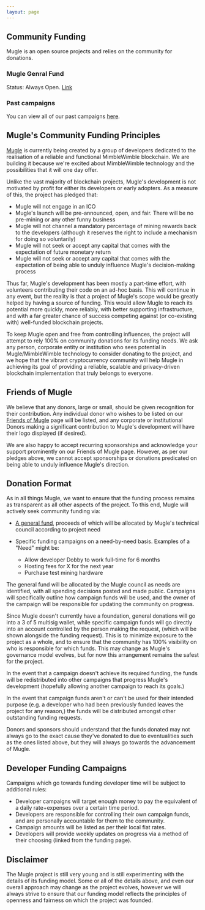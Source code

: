 ```yaml
---
layout: page
---
```


## Community Funding

Mugle is an open source projects and relies on the community for donations.

<!-- ### Current Campaigns -->

### Mugle Genral Fund
Status: Always Open. [Link](/fund)

### Past campaigns

You can view all of our past campaigns [here](campaigns).

## Mugle's Community Funding Principles

[Mugle](https://mugle-tech.org) is currently being created by a group of developers dedicated to the realisation of a reliable and functional MimbleWimble blockchain. We are building it because we're excited about MimbleWimble technology and the possibilities that it will one day offer.

Unlike the vast majority of blockchain projects, Mugle's development is not motivated by profit for either its developers or early adopters. As a measure of this, the project has pledged that:

- Mugle will not engage in an ICO
- Mugle's launch will be pre-announced, open, and fair. There will be no pre-mining or any other funny business
- Mugle will not channel a mandatory percentage of mining rewards back to the developers (although it reserves the right to include a mechanism for doing so voluntarily)
- Mugle will not seek or accept any capital that comes with the expectation of future monetary return
- Mugle will not seek or accept any capital that comes with the expectation of being able to unduly influence Mugle's decision-making process

Thus far, Mugle's development has been mostly a part-time effort, with volunteers contributing their code on an ad-hoc basis. This will continue in any event, but the reality is that a project of Mugle's scope would be greatly helped by having a source of funding. This would allow Mugle to reach its potential more quickly, more reliably, with better supporting infrastructure, and with a far greater chance of success competing against (or co-existing with) well-funded blockchain projects.

To keep Mugle open and free from controlling influences, the project will attempt to rely 100% on community donations for its funding needs. We ask any person, corporate entity or institution who sees potential in Mugle/MimbleWimble technology to consider donating to the project, and we hope that the vibrant cryptocurrency community will help Mugle in achieving its goal of providing a reliable, scalable and privacy-driven blockchain implementation that truly belongs to everyone.

## Friends of Mugle

We believe that any donors, large or small, should be given recognition for their contribution. Any individual donor who wishes to be listed on our [Friends of Mugle](friends) page will be listed, and any corporate or institutional Donors making a significant contribution to Mugle's development will have their logo displayed (if desired).

We are also happy to accept recurring sponsorships and acknowledge your support prominently on our Friends of Mugle page. However, as per our pledges above, we cannot accept sponsorships or donations predicated on being able to unduly influence Mugle's direction.

## Donation Format

As in all things Mugle, we want to ensure that the funding process remains as transparent as all other aspects of the project. To this end, Mugle will actively seek community funding via:

- [A general fund](general_funding), proceeds of which will be allocated by Mugle's technical council according to project need
- Specific funding campaigns on a need-by-need basis. Examples of a "Need" might be:

  - Allow developer Dobby to work full-time for 6 months
  - Hosting fees for X for the next year
  - Purchase test mining hardware

The general fund will be allocated by the Mugle council as needs are identified, with all spending decisions posted and made public. Campaigns will specifically outline how campaign funds will be used, and the owner of the campaign will be responsible for updating the community on progress.

Since Mugle doesn't currently have a foundation, general donations will go into a 3 of 5 multisig wallet, while specific campaign funds will go directly into an account controlled by the person making the request, (which will be shown alongside the funding request). This is to minimize exposure to the project as a whole, and to ensure that the community has 100% visibility on who is responsible for which funds. This may change as Mugle's governance model evolves, but for now this arrangement remains the safest for the project.

In the event that a campaign doesn't achieve its required funding, the funds will be redistributed into other campaigns that progress Mugle's development (hopefully allowing another campaign to reach its goals.)

In the event that campaign funds aren't or can't be used for their intended purpose (e.g. a developer who had been previously funded leaves the project for any reason,) the funds will be distributed amongst other outstanding funding requests.

Donors and sponsors should understand that the funds donated may not always go to the exact cause they've donated to due to eventualities such as the ones listed above, but they will always go towards the advancement of Mugle.

## Developer Funding Campaigns

Campaigns which go towards funding developer time will be subject to additional rules:

- Developer campaigns will target enough money to pay the equivalent of a daily rate+expenses over a certain time period.
- Developers are responsible for controlling their own campaign funds, and are personally accountable for them to the community.
- Campaign amounts will be listed as per their local fiat rates.
- Developers will provide weekly updates on progress via a method of their choosing (linked from the funding page).

## Disclaimer

The Mugle project is still very young and is still experimenting with the details of its funding model. Some or all of the details above, and even our overall approach may change as the project evolves, however we will always strive to ensure that our funding model reflects the principles of openness and fairness on which the project was founded.
